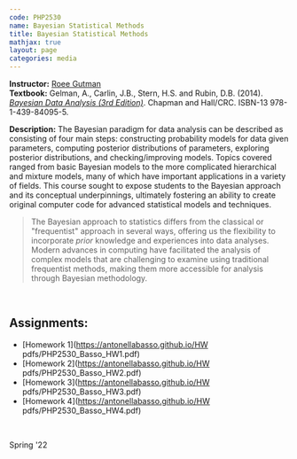 ```yaml
---
code: PHP2530 
name: Bayesian Statistical Methods
title: Bayesian Statistical Methods
mathjax: true
layout: page
categories: media
---
```


**Instructor:** [Roee Gutman](https://vivo.brown.edu/display/rg5) <br>
**Textbook:** Gelman, A., Carlin, J.B., Stern, H.S. and Rubin, D.B. (2014). [*Bayesian Data Analysis (3rd Edition)*](http://www.stat.columbia.edu/~gelman/book/BDA3.pdf). Chapman and Hall/CRC. ISBN-13 978-1-439-84095-5.

**Description:**  The Bayesian paradigm for data analysis can be described as consisting of four main steps: constructing probability models for data given parameters, computing posterior distributions of parameters, exploring posterior distributions, and checking/improving models. Topics covered ranged from basic Bayesian models to the more complicated hierarchical and mixture models, many of which have important applications in a variety of fields. This course sought to expose students to the Bayesian approach and its conceptual underpinnings, ultimately fostering an ability to create original computer code for advanced statistical models and techniques. 

> The Bayesian approach to statistics differs from the classical or "frequentist" approach in several ways, offering us the flexibility to incorporate *prior* knowledge and experiences into data analyses. Modern advances in computing have facilitated the analysis of complex models that are challenging to examine using traditional frequentist methods, making them more accessible for analysis through Bayesian methodology.

<br>

<h2>Assignments:</h2>

- [Homework 1](https://antonellabasso.github.io/HW pdfs/PHP2530_Basso_HW1.pdf)
- [Homework 2](https://antonellabasso.github.io/HW pdfs/PHP2530_Basso_HW2.pdf)
- [Homework 3](https://antonellabasso.github.io/HW pdfs/PHP2530_Basso_HW3.pdf)
- [Homework 4](https://antonellabasso.github.io/HW pdfs/PHP2530_Basso_HW4.pdf)

&nbsp;

Spring '22
